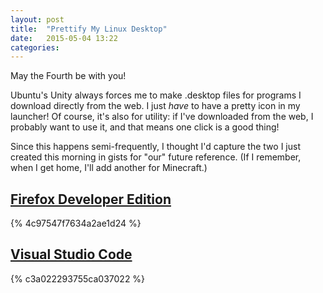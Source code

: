 ```yaml
---
layout: post
title:  "Prettify My Linux Desktop"
date:   2015-05-04 13:22
categories: 
---
```


May the Fourth be with you!

Ubuntu's Unity always forces me to make .desktop files for programs I download directly from the web. I just _have_ to have a pretty icon in my launcher! Of course, it's also for utility: if I've downloaded from the web, I probably want to use it, and that means one click is a good thing!

Since this happens semi-frequently, I thought I'd capture the two I just created this morning in gists for "our" future reference. (If I remember, when I get home, I'll add another for Minecraft.)

## [Firefox Developer Edition](https://www.mozilla.org/en-US/firefox/developer/)

{% 4c97547f7634a2ae1d24 %}

## [Visual Studio Code](https://code.visualstudio.com/)

{% c3a022293755ca037022 %}
